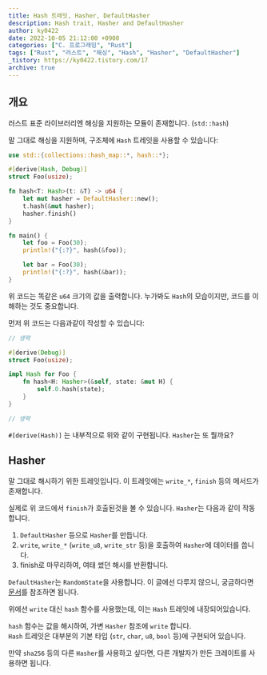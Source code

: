 ```yaml
---
title: Hash 트레잇, Hasher, DefaultHasher
description: Hash trait, Hasher and DefaultHasher
author: ky0422
date: 2022-10-05 21:12:00 +0900
categories: ["C. 프로그래밍", "Rust"]
tags: ["Rust", "러스트", "해싱", "Hash", "Hasher", "DefaultHasher"]
_tistory: https://ky0422.tistory.com/17
archive: true
---
```


## 개요

러스트 표준 라이브러리엔 해싱을 지원하는 모듈이 존재합니다. (`std::hash`)

말 그대로 해싱을 지원하며, 구조체에 `Hash` 트레잇을 사용할 수 있습니다:

```rust
use std::{collections::hash_map::*, hash::*};

#[derive(Hash, Debug)]
struct Foo(usize);

fn hash<T: Hash>(t: &T) -> u64 {
    let mut hasher = DefaultHasher::new();
    t.hash(&mut hasher);
    hasher.finish()
}

fn main() {
    let foo = Foo(30);
    println!("{:?}", hash(&foo));

    let bar = Foo(30);
    println!("{:?}", hash(&bar));
}
```

위 코드는 똑같은 `u64` 크기의 값을 출력합니다. 누가봐도 `Hash`의 모습이지만, 코드를 이해하는 것도 중요합니다.

먼저 위 코드는 다음과같이 작성할 수 있습니다:

```rust
// 생략

#[derive(Debug)]
struct Foo(usize);

impl Hash for Foo {
    fn hash<H: Hasher>(&self, state: &mut H) {
        self.0.hash(state);
    }
}

// 생략
```

`#[derive(Hash)]` 는 내부적으로 위와 같이 구현됩니다. `Hasher`는 또 뭘까요?

## Hasher

말 그대로 해시하기 위한 트레잇입니다. 이 트레잇에는 `write_*`, `finish` 등의 메서드가 존재합니다.

실제로 위 코드에서 `finish`가 호출된것을 볼 수 있습니다. `Hasher`는 다음과 같이 작동합니다.

1.  `DefaultHasher` 등으로 `Hasher`를 만듭니다.
2.  `write`, `write_*` (`write_u8`, `write_str` 등)을 호출하여 `Hasher`에 데이터를 씁니다.
3.  finish로 마무리하여, 여태 썼던 해시를 반환합니다.

`DefaultHasher`는 `RandomState`을 사용합니다. 이 글에선 다루지 않으니, 궁금하다면 [문서](https://doc.rust-lang.org/std/collections/hash_map/struct.RandomState.html)를 참조하면 됩니다.

위에선 `write` 대신 `hash` 함수를 사용했는데, 이는 `Hash` 트레잇에 내장되어있습니다.

`hash` 함수는 값을 해시하여, 가변 `Hasher` 참조에 `write` 합니다.  
`Hash` 트레잇은 대부분의 기본 타입 (`str`, `char`, `u8`, `bool` 등)에 구현되어 있습니다.

만약 `sha256` 등의 다른 `Hasher`를 사용하고 싶다면, 다른 개발자가 만든 크레이트를 사용하면 됩니다.
